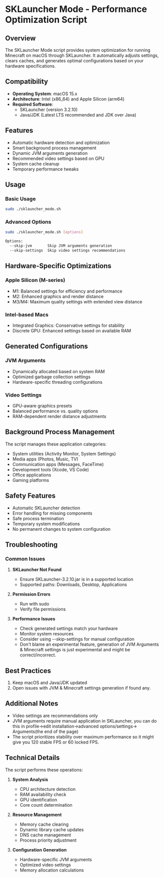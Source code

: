 # SKLauncher Mode - Performance Optimization Script

## Overview

The SKLauncher Mode script provides system optimization for running Minecraft on macOS through SKLauncher. It automatically adjusts settings, clears caches, and generates optimal configurations based on your hardware specifications.

## Compatibility

- **Operating System**: macOS 15.x
- **Architecture**: Intel (x86_64) and Apple Silicon (arm64)
- **Required Software**:
  - SKLauncher (version 3.2.10)
  - Java/JDK (Latest LTS recommended and JDK over Java)

## Features

- Automatic hardware detection and optimization
- Smart background process management
- Dynamic JVM arguments generation
- Recommended video settings based on GPU
- System cache cleanup
- Temporary performance tweaks

## Usage

### Basic Usage

```bash
sudo ./sklauncher_mode.sh
```

### Advanced Options

```bash
sudo ./sklauncher_mode.sh [options]

Options:
  --skip-jvm       Skip JVM arguments generation
  --skip-settings  Skip video settings recommendations
```

## Hardware-Specific Optimizations

### Apple Silicon (M-series)

- M1: Balanced settings for efficiency and performance
- M2: Enhanced graphics and render distance
- M3/M4: Maximum quality settings with extended view distance

### Intel-based Macs

- Integrated Graphics: Conservative settings for stability
- Discrete GPU: Enhanced settings based on available RAM

## Generated Configurations

### JVM Arguments

- Dynamically allocated based on system RAM
- Optimized garbage collection settings
- Hardware-specific threading configurations

### Video Settings

- GPU-aware graphics presets
- Balanced performance vs. quality options
- RAM-dependent render distance adjustments

## Background Process Management

The script manages these application categories:

- System utilities (Activity Monitor, System Settings)
- Media apps (Photos, Music, TV)
- Communication apps (Messages, FaceTime)
- Development tools (Xcode, VS Code)
- Office applications
- Gaming platforms

## Safety Features

- Automatic SKLauncher detection
- Error handling for missing components
- Safe process termination
- Temporary system modifications
- No permanent changes to system configuration

## Troubleshooting

### Common Issues

1. **SKLauncher Not Found**
   - Ensure SKLauncher-3.2.10.jar is in a supported location
   - Supported paths: Downloads, Desktop, Applications

2. **Permission Errors**
   - Run with sudo
   - Verify file permissions

3. **Performance Issues**
   - Check generated settings match your hardware
   - Monitor system resources
   - Consider using --skip-settings for manual configuration
   - Don't blame an experimental feature, generation of JVM Arguments & Minecraft settings is just experimental and might be correct/incorrect.

## Best Practices

1. Keep macOS and Java/JDK updated
2. Open issues with JVM & Minecraft settings generation if found any.

## Additional Notes

- Video settings are recommendations only
- JVM arguments require manual application in SKLauncher, you can do this in profile->edit installation->advanced options/settings-> Arguments(the end of the page)
- The script prioritizes stability over maximum performance so it might give you 120 stable FPS or 60 locked FPS.

## Technical Details

The script performs these operations:

1. **System Analysis**
   - CPU architecture detection
   - RAM availability check
   - GPU identification
   - Core count determination

2. **Resource Management**
   - Memory cache clearing
   - Dynamic library cache updates
   - DNS cache management
   - Process priority adjustment

3. **Configuration Generation**
   - Hardware-specific JVM arguments
   - Optimized video settings
   - Memory allocation calculations
